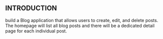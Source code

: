 ## INTRODUCTION
build a Blog application that allows users to create, edit, and delete
posts. The homepage will list all blog posts and there will be a dedicated detail page
for each individual post.
